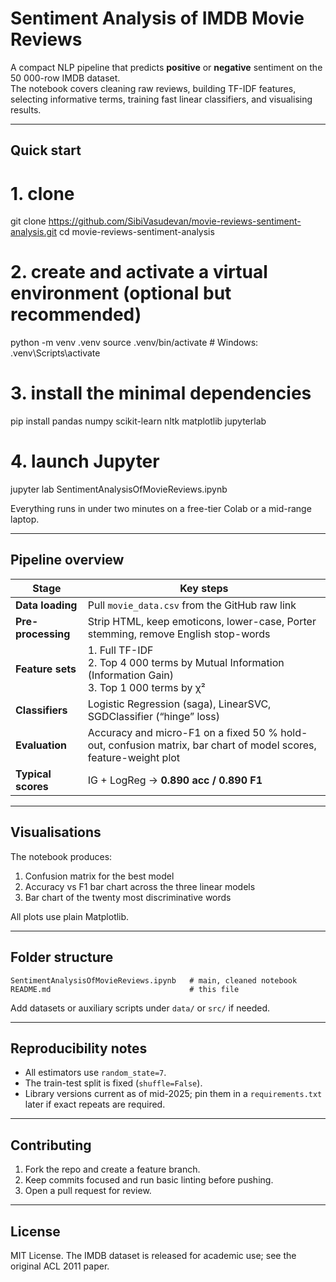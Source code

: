 
# Sentiment Analysis of IMDB Movie Reviews

A compact NLP pipeline that predicts **positive** or **negative** sentiment on the 50 000-row IMDB dataset.  
The notebook covers cleaning raw reviews, building TF-IDF features, selecting informative terms, training fast linear classifiers, and visualising results.

---

## Quick start

# 1. clone
git clone https://github.com/SibiVasudevan/movie-reviews-sentiment-analysis.git
cd movie-reviews-sentiment-analysis

# 2. create and activate a virtual environment (optional but recommended)
python -m venv .venv
source .venv/bin/activate          # Windows: .venv\Scripts\activate

# 3. install the minimal dependencies
pip install pandas numpy scikit-learn nltk matplotlib jupyterlab

# 4. launch Jupyter
jupyter lab SentimentAnalysisOfMovieReviews.ipynb


Everything runs in under two minutes on a free-tier Colab or a mid-range laptop.

---

## Pipeline overview

| Stage              | Key steps                                                                                                        |
| ------------------ | ---------------------------------------------------------------------------------------------------------------- |
| **Data loading**   | Pull `movie_data.csv` from the GitHub raw link                                                                   |
| **Pre-processing** | Strip HTML, keep emoticons, lower-case, Porter stemming, remove English stop-words                               |
| **Feature sets**   | 1. Full TF-IDF<br>2. Top 4 000 terms by Mutual Information (Information Gain)<br>3. Top 1 000 terms by χ²        |
| **Classifiers**    | Logistic Regression (saga), LinearSVC, SGDClassifier (“hinge” loss)                                              |
| **Evaluation**     | Accuracy and micro-F1 on a fixed 50 % hold-out, confusion matrix, bar chart of model scores, feature-weight plot |
| **Typical scores** | IG + LogReg → **0.890 acc / 0.890 F1**                                                                           |

---

## Visualisations

The notebook produces:

1. Confusion matrix for the best model
2. Accuracy vs F1 bar chart across the three linear models
3. Bar chart of the twenty most discriminative words

All plots use plain Matplotlib.

---

## Folder structure

```
SentimentAnalysisOfMovieReviews.ipynb   # main, cleaned notebook
README.md                               # this file
```

Add datasets or auxiliary scripts under `data/` or `src/` if needed.

---

## Reproducibility notes

* All estimators use `random_state=7`.
* The train-test split is fixed (`shuffle=False`).
* Library versions current as of mid-2025; pin them in a `requirements.txt` later if exact repeats are required.

---

## Contributing

1. Fork the repo and create a feature branch.
2. Keep commits focused and run basic linting before pushing.
3. Open a pull request for review.

---

## License

MIT License. The IMDB dataset is released for academic use; see the original ACL 2011 paper.
